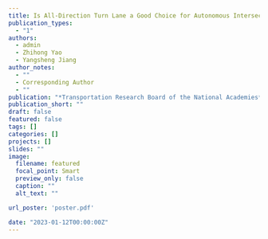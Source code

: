 ```yaml
---
title: Is All-Direction Turn Lane a Good Choice for Autonomous Intersections? A Study of Method Development and Comparisons
publication_types:
  - "1"
authors:
  - admin
  - Zhihong Yao
  - Yangsheng Jiang
author_notes:
  - ""
  - Corresponding Author
  - ""
publication: "*Transportation Research Board of the National Academies*"
publication_short: ""
draft: false
featured: false
tags: []
categories: []
projects: []
slides: ""
image:
  filename: featured
  focal_point: Smart
  preview_only: false
  caption: ""
  alt_text: ""

url_poster: 'poster.pdf'

date: "2023-01-12T00:00:00Z"
---
```

